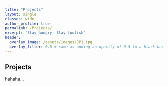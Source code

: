```yaml
---
title: "Projects"
layout: single
classes: wide
author_profile: true
permalink: /Projects/
excerpt: 'Stay hungry, Stay foolish'
header:
  overlay_image: /assets/images/JP1.jpg
  overlay_filter: 0.5 # same as adding an opacity of 0.5 to a black background
---
```


## Projects

hahaha...